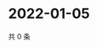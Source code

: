 # 2022-01-05

共 0 条

<!-- BEGIN WEIBO -->
<!-- 最后更新时间 Wed Jan 05 2022 11:04:11 GMT+0800 (China Standard Time) -->

<!-- END WEIBO -->
